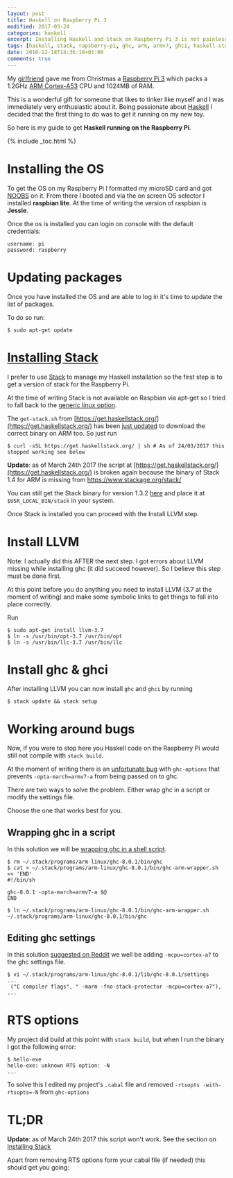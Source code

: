 ```yaml
---
layout: post
title: Haskell on Raspberry Pi 3
modified: 2017-03-24
categories: haskell
excerpt: Installing Haskell and Stack on Raspberry Pi 3 is not painless but easier than you think.
tags: [haskell, stack, rapsberry-pi, ghc, arm, armv7, ghci, haskell-stack, raspberry]
date: 2016-12-18T14:36:18+01:00
comments: true
---
```


My [girlfriend](https://gotatiana.com/) gave me from Christmas a [Raspberry Pi 3](https://www.raspberrypi.org/products/raspberry-pi-3-model-b/)
which packs a 1.2GHz [ARM Cortex-A53](https://en.wikipedia.org/wiki/ARM_Cortex-A53)
CPU and 1024MB of RAM.

This is a wonderful gift for someone that likes to tinker like myself and I was
immediately very enthusiastic about it. Being passionate about [Haskell](https://www.haskell.org/)
I decided that the first thing to do was to get it running on my new toy.

So here is my guide to get __Haskell running on the Raspberry Pi__.

{% include _toc.html %}

# Installing the OS

To get the OS on my Raspberry Pi I formatted my microSD card and got [NOOBS](https://www.raspberrypi.org/downloads/noobs/)
on it. From there I booted and via the on screen OS selector I installed
__raspbian lite__. At the time of writing the version of raspbian is __Jessie__.

Once the os is installed you can login on console with the default credentials:

```
username: pi
password: raspberry
```

# Updating packages

Once you have installed the OS and are able to log in it's time to update the list
of packages.

To do so run:

```
$ sudo apt-get update
```

# [Installing Stack](#installing-stack)

I prefer to use [Stack](https://www.haskellstack.org/) to manage my Haskell installation
so the first step is to get a version of stack for the Raspberry Pi.

At the time of writing Stack is not available on Raspbian via apt-get so I tried to fall
back to the [generic linux option](https://docs.haskellstack.org/en/stable/install_and_upgrade/#linux).

The `get-stack.sh` from [https://get.haskellstack.org/](https://get.haskellstack.org/)
has been [just updated](https://github.com/commercialhaskell/stack/pull/2857)
to download the correct binary on ARM too. So just run

```
$ curl -sSL https://get.haskellstack.org/ | sh # As of 24/03/2017 this stopped working see below
```

__Update__:
as of March 24th 2017 the script at [https://get.haskellstack.org/](https://get.haskellstack.org/)
is broken again because the binary of Stack 1.4 for ARM is missing from https://www.stackage.org/stack/

You can still get the Stack binary for version 1.3.2 [here](https://github.com/commercialhaskell/stack/releases/download/v1.3.2/stack-1.3.2-linux-arm.tar.gz)
and place it at `$USR_LOCAL_BIN/stack` in your system.

Once Stack is installed you can proceed with the Install LLVM step.

# Install LLVM

Note: I actually did this AFTER the next step. I got errors about LLVM missing
while installing ghc (it did succeed however). So I believe this step must be done
first.

At this point before you do anything you need to install LLVM (3.7 at the moment of writing)
and make some symbolic links to get things to fall into place correctly.

Run

```
$ sudo apt-get install llvm-3.7
$ ln -s /usr/bin/opt-3.7 /usr/bin/opt
$ ln -s /usr/bin/llc-3.7 /usr/bin/llc
```

# Install ghc & ghci

After installing LLVM you can now install `ghc` and `ghci` by running

```
$ stack update && stack setup
```

# Working around bugs

Now, if you were to stop here you Haskell code on the Raspberry Pi would still
not compile with `stack build`.

At the moment of writing there is an [unfortunate bug](https://github.com/commercialhaskell/stack/issues/2708)
with `ghc-options` that prevents `-opta-march=armv7-a` from being passed on to ghc.

There are two ways to solve the problem. Either wrap ghc in a script or modify
the settings file.

Choose the one that works best for you.

## Wrapping ghc in a script

In this solution we will be [wrapping ghc in a shell script](https://github.com/commercialhaskell/stack/issues/2708#issuecomment-257066662).

```
$ rm ~/.stack/programs/arm-linux/ghc-8.0.1/bin/ghc
$ cat > ~/.stack/programs/arm-linux/ghc-8.0.1/bin/ghc-arm-wrapper.sh << 'END'
#!/bin/sh

ghc-8.0.1 -opta-march=armv7-a $@
END

$ ln ~/.stack/programs/arm-linux/ghc-8.0.1/bin/ghc-arm-wrapper.sh ~/.stack/programs/arm-linux/ghc-8.0.1/bin/ghc
```

## Editing ghc settings

In this solution [suggested on Reddit](https://www.reddit.com/r/haskell/comments/5j0u36/getting_haskell_and_stack_on_a_rapsberry_pi_3/dbcfg3d/)
we well be adding `-mcpu=cortex-a7` to the ghc settings file.

```
$ vi ~/.stack/programs/arm-linux/ghc-8.0.1/lib/ghc-8.0.1/settings
...
 ("C compiler flags", " -marm -fno-stack-protector -mcpu=cortex-a7"),
...
```

# RTS options

My project did build at this point with `stack build`, but when I run the binary
I got the following error:

```
$ hello-exe
hello-exe: unknown RTS option: -N
...
```

To solve this I edited my project's `.cabal` file and removed
`-rtsopts -with-rtsopts=-N` from `ghc-options`

# TL;DR

__Update__: as of March 24th 2017 this script won't work. See the section on
[Installing Stack](#installing-stack)

Apart from removing RTS options form your cabal file (if needed) this should
get you going:

<script src="https://gist.github.com/blender/7c4c6e7224e622ee078e5b3320ac951d.js"></script>

